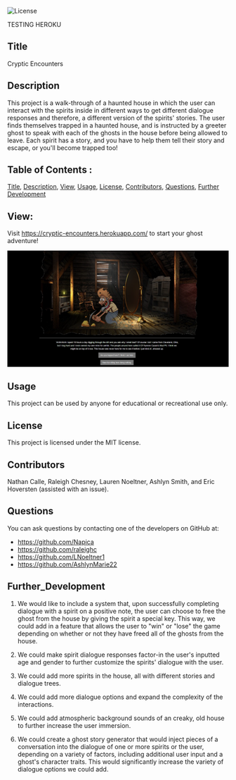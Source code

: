 ![License](https://img.shields.io/badge/License-MIT-red)

TESTING HEROKU

## Title

Cryptic Encounters

## Description

This project is a walk-through of a haunted house in which the user can interact with the spirits inside in different ways to get different dialogue responses and therefore, a different version of the spirits' stories. The user finds themselves trapped in a haunted house, and is instructed by a greeter ghost to speak with each of the ghosts in the house before being allowed to leave. Each spirit has a story, and you have to help them tell their story and escape, or you'll become trapped too!

## Table of Contents :

[Title](#Title),
[Description](#Description),
[View](#View),
[Usage](#Usage),
[License](#License),
[Contributors](#Contributors),
[Questions](#Questions),
[Further Development](#Further_Development)

## View:

Visit https://cryptic-encounters.herokuapp.com/ to start your ghost adventure!

![Screenshot](public\assets\images\cryptic_encounters_screenshot.png)

## Usage

This project can be used by anyone for educational or recreational use only.

## License

This project is licensed under the MIT license.

## Contributors

Nathan Calle, Raleigh Chesney, Lauren Noeltner, Ashlyn Smith, and Eric Hoversten (assisted with an issue).

## Questions

You can ask questions by contacting one of the developers on GitHub at:

- https://github.com/Napica
- https://github.com/raleighc
- https://github.com/LNoeltner1
- https://github.com/AshlynMarie22

## Further_Development

1. We would like to include a system that, upon successfully completing dialogue with a spirit on a positive note, the user can choose to free the ghost from the house by giving the spirit a special key. This way, we could add in a feature that allows the user to "win" or "lose" the game depending on whether or not they have freed all of the ghosts from the house.

2. We could make spirit dialogue responses factor-in the user's inputted age and gender to further customize the spirits' dialogue with the user.

3. We could add more spirits in the house, all with different stories and dialogue trees.

4. We could add more dialogue options and expand the complexity of the interactions.

5. We could add atmospheric background sounds of an creaky, old house to further increase the user immersion.

6. We could create a ghost story generator that would inject pieces of a conversation into the dialogue of one or more spirits or the user, depending on a variety of factors, including additional user input and a ghost's character traits. This would significantly increase the variety of dialogue options we could add.
